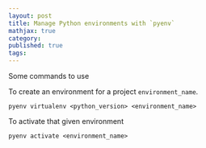 ```yaml
---
layout: post
title: Manage Python environments with `pyenv`
mathjax: true
category:
published: true
tags:
---
```

Some commands to use 

To create an environment for a project `environment_name`. 

`pyenv virtualenv <python_version> <environment_name>`

To activate that given environment

`pyenv activate <environment_name>`